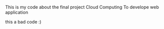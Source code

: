 This is my code about the final project Cloud Computing To develope web application


this a bad code :)
